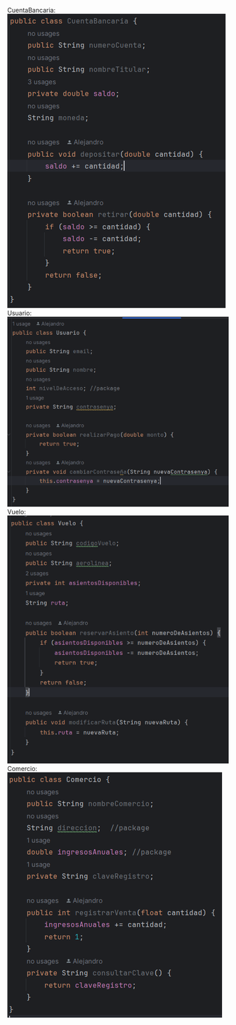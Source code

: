 CuentaBancaria: ![img.png](img.png)
Usuario: ![img_1.png](img_1.png)
Vuelo: ![img_2.png](img_2.png)
Comercio: ![img_3.png](img_3.png)